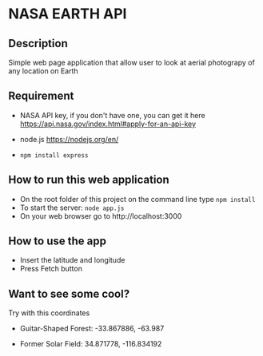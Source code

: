 # NASA EARTH API

## Description
Simple web page application that allow user to look at aerial photograpy of any location on Earth

## Requirement 

- NASA API key, if you don't have one, you can get it here https://api.nasa.gov/index.html#apply-for-an-api-key

- node.js https://nodejs.org/en/
- `npm install express`

## How to run this web application
- On the root folder of this project on the command line type `npm install`
- To start the server:  `node app.js`
- On your web browser go to http://localhost:3000

## How to use the app

- Insert the latitude and longitude
- Press Fetch button 

## Want to see some cool?

Try with this coordinates

- Guitar-Shaped Forest: -33.867886, -63.987     
  
- Former Solar Field: 34.871778, -116.834192
